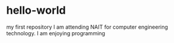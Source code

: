 # hello-world
my first repository
I am attending NAIT for computer engineering technology.
I am enjoying programming
